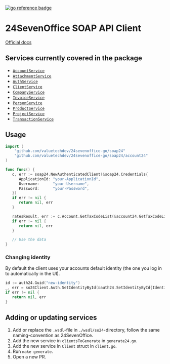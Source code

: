 [![go reference badge](https://pkg.go.dev/badge/github.com/valuetechdev/24sevenoffice-go.svg)](https://pkg.go.dev/github.com/valuetechdev/24sevenoffice-go/soap24)

# 24SevenOffice SOAP API Client

[Official docs](https://developer.24sevenoffice.com/docs/)

## Services currently covered in the package

- [`AccountService`](https://developer.24sevenoffice.com/docs/accountservice.html)
- [`AttachmentService`](https://developer.24sevenoffice.com/docs/attachmentservice.html)
- [`AuthService`](https://developer.24sevenoffice.com/docs/authservice.html)
- [`ClientService`](https://developer.24sevenoffice.com/docs/clientservice.html)
- [`CompanyService`](https://developer.24sevenoffice.com/docs/companyservice.html)
- [`InvoiceService`](https://developer.24sevenoffice.com/docs/invoiceservice.html)
- [`PersonService`](https://developer.24sevenoffice.com/docs/personservice.html)
- [`ProductService`](https://developer.24sevenoffice.com/docs/productservice.html)
- [`ProjectService`](https://developer.24sevenoffice.com/docs/projectservice.html)
- [`TransactionService`](https://developer.24sevenoffice.com/docs/transactionservice.html)

## Usage

```go
import (
	"github.com/valuetechdev/24sevenoffice-go/soap24"
	"github.com/valuetechdev/24sevenoffice-go/soap24/account24"
)

func func() {
   c, err := soap24.NewAuthenticatedClient(&soap24.Credentials{
      ApplicationId: "your-ApplicationId",
      Username:      "your-Username",
      Password:      "your-Password",
   })
   if err != nil {
      return nil, err
   }

   ratesResult, err := c.Account.GetTaxCodeList(&account24.GetTaxCodeList{})
   if err != nil {
      return nil, err
   }

   // Use the data
}
```

### Changing identity

By default the client uses your accounts default identity (the one you log in
to automatically in the UI).

```go
id := auth24.Guid("new-identity")
_, err = so24Client.Auth.SetIdentityById(&auth24.SetIdentityById{IdentityId: &id})
if err != nil {
   return nil, err
}
```

## Adding or updating services

1. Add or replace the `.wsdl`-file in `./wsdl/so24`-directory, follow the same
   naming-convention as 24SevenOffice.
1. Add the new service in `clientsToGenerate` in `generate24.go`.
1. Add the new service in `Client` struct in `client.go`.
1. Run `make generate`.
1. Open a new PR.
